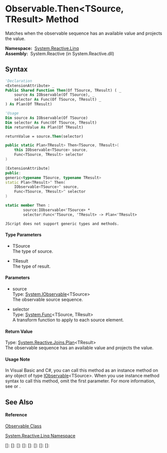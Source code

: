 # Observable.Then\<TSource, TResult\> Method

Matches when the observable sequence has an available value and projects the value.

**Namespace:**  [System.Reactive.Linq](System.Reactive.Linq\System.Reactive.Linq.md)  
**Assembly:**  System.Reactive (in System.Reactive.dll)

## Syntax

```vb
'Declaration
<ExtensionAttribute> _
Public Shared Function Then(Of TSource, TResult) ( _
    source As IObservable(Of TSource), _
    selector As Func(Of TSource, TResult) _
) As Plan(Of TResult)
```

```vb
'Usage
Dim source As IObservable(Of TSource)
Dim selector As Func(Of TSource, TResult)
Dim returnValue As Plan(Of TResult)

returnValue = source.Then(selector)
```

```csharp
public static Plan<TResult> Then<TSource, TResult>(
    this IObservable<TSource> source,
    Func<TSource, TResult> selector
)
```

```c++
[ExtensionAttribute]
public:
generic<typename TSource, typename TResult>
static Plan<TResult>^ Then(
    IObservable<TSource>^ source, 
    Func<TSource, TResult>^ selector
)
```

```fsharp
static member Then : 
        source:IObservable<'TSource> * 
        selector:Func<'TSource, 'TResult> -> Plan<'TResult> 
```

```jscript
JScript does not support generic types and methods.
```

#### Type Parameters

- TSource  
  The type of source.

- TResult  
  The type of result.

#### Parameters

- source  
  Type: [System.IObservable](https://msdn.microsoft.com/en-us/library/Dd990377)\<TSource\>  
  The observable source sequence.

- selector  
  Type: [System.Func](https://msdn.microsoft.com/en-us/library/Bb549151)\<TSource, TResult\>  
  A transform function to apply to each source element.

#### Return Value

Type: [System.Reactive.Joins.Plan](Plan\Plan(TResult).md)\<TResult\>  
The observable sequence has an available value and projects the value.

#### Usage Note

In Visual Basic and C\#, you can call this method as an instance method on any object of type [IObservable](https://msdn.microsoft.com/en-us/library/Dd990377)\<TSource\>. When you use instance method syntax to call this method, omit the first parameter. For more information, see [](https://msdn.microsoft.com/en-us/library/Bb384936) or [](https://msdn.microsoft.com/en-us/library/Bb383977).

## See Also

#### Reference

[Observable Class](Observable\Observable.md)

[System.Reactive.Linq Namespace](System.Reactive.Linq\System.Reactive.Linq.md)

[]: 
[]: 
[]: 
[]: 
[]: 
[]: 
[]: 
[]: 